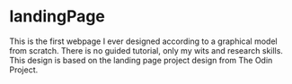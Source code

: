 # landingPage

This is the first webpage I ever designed according to a graphical model from scratch. There is no guided tutorial, only my wits and research skills. This design is based on the landing page project design from The Odin Project.
